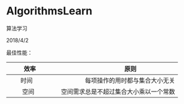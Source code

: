 # AlgorithmsLearn
算法学习

2018/4/2

最佳性能：

|          效率        |              原则                         |
|:-------------------:|------------------------------------------:|
|       时间           |      每项操作的用时都与集合大小无关         |
|         空间          |     空间需求总是不超过集合大小乘以一个常数  |

